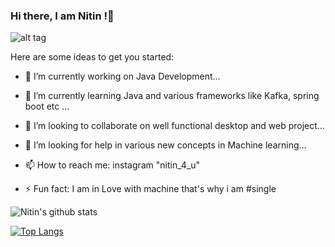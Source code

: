### Hi there, I am Nitin !👋

<!--
**Nitin523/Nitin523** is a ✨ _special_ ✨ repository because its `README.md` (this file) appears on your GitHub profile.-->



![alt tag](https://ih1.redbubble.net/image.183301713.1644/poster,504x498,f8f8f8-pad,600x600,f8f8f8.jpg)

Here are some ideas to get you started:

- 🔭 I’m currently working on Java Development...
- 🌱 I’m currently learning Java and various frameworks like Kafka, spring boot etc ...
- 👯 I’m looking to collaborate on well functional desktop and web project...

- 🤔 I’m looking for help in various new concepts in Machine learning...
- 📫 How to reach me: instagram "nitin_4_u"
- ⚡ Fun fact: I am in Love with machine that's why i am #single




![Nitin's github stats](https://github-readme-stats.vercel.app/api?username=Nitin523&show_icons=true&theme=chartreuse-dark)



[![Top Langs](https://github-readme-stats.vercel.app/api/top-langs/?username=Nitin523&layout=compact)](https://github.com/anuraghazra/github-readme-stats)


